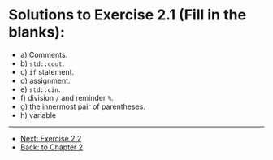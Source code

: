# Solutions to Exercise 2.1 (Fill in the blanks):

- a) Comments.
- b) `std::cout`.
- c) `if` statement.
- d) assignment.
- e) `std::cin`.
- f) division `/` and reminder `%`.
- g) the innermost pair of parentheses.
- h) variable

---
- [Next: Exercise 2.2](02_02.md)
- [Back: to Chapter 2](README.md)
